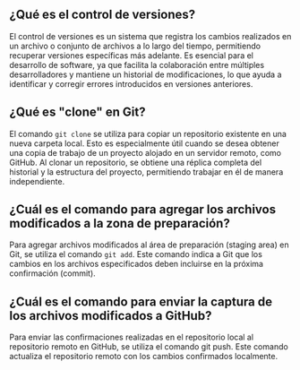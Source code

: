## ¿Qué es el control de versiones?

El control de versiones es un sistema que registra los cambios realizados en un archivo o conjunto de archivos a lo largo del tiempo, permitiendo recuperar versiones específicas más adelante. Es esencial para el desarrollo de software, ya que facilita la colaboración entre múltiples desarrolladores y mantiene un historial de modificaciones, lo que ayuda a identificar y corregir errores introducidos en versiones anteriores. 

## ¿Qué es "clone" en Git?

El comando `git clone` se utiliza para copiar un repositorio existente en una nueva carpeta local. Esto es especialmente útil cuando se desea obtener una copia de trabajo de un proyecto alojado en un servidor remoto, como GitHub. Al clonar un repositorio, se obtiene una réplica completa del historial y la estructura del proyecto, permitiendo trabajar en él de manera independiente. 

## ¿Cuál es el comando para agregar los archivos modificados a la zona de preparación?

Para agregar archivos modificados al área de preparación (staging area) en Git, se utiliza el comando `git add`. Este comando indica a Git que los cambios en los archivos especificados deben incluirse en la próxima confirmación (commit).

## ¿Cuál es el comando para enviar la captura de los archivos modificados a GitHub?

Para enviar las confirmaciones realizadas en el repositorio local al repositorio remoto en GitHub, se utiliza el comando git push. Este comando actualiza el repositorio remoto con los cambios confirmados localmente.
